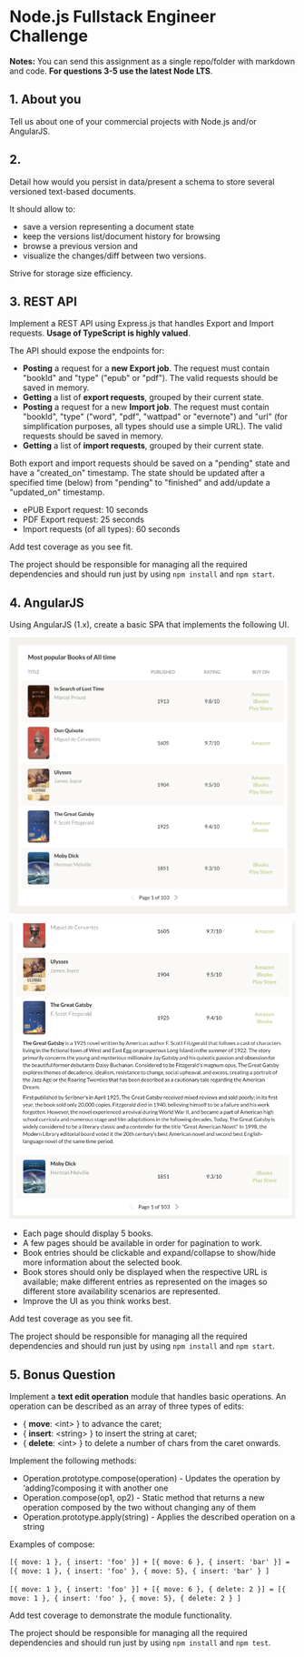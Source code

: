 # Node.js Fullstack Engineer Challenge

**Notes:** You can send this assignment as a single repo/folder with markdown and code. **For questions 3-5 use the latest Node LTS**.

## 1. About you

Tell us about one of your commercial projects with Node.js and/or AngularJS.


## 2.

Detail how would you persist in data/present a schema to store several versioned text-based documents.

It should allow to:
   - save a version representing a document state
   - keep the versions list/document history for browsing
   - browse a previous version and
   - visualize the changes/diff between two versions.

   Strive for storage size efficiency.


## 3. REST API

Implement a REST API using Express.js that handles Export and Import requests. **Usage of TypeScript is highly valued**.

The API should expose the endpoints for:
- **Posting** a request for a **new Export job**. The request must contain "bookId" and "type" ("epub" or "pdf"). The valid requests should be saved in memory.
- **Getting** a list of **export requests**, grouped by their current state.
- **Posting** a request for a new **Import job**. The request must contain "bookId", "type" ("word", "pdf", "wattpad" or "evernote") and "url" (for simplification purposes, all types should use a simple URL). The valid requests should be saved in memory.
- **Getting** a list of **import requests**, grouped by their current state.

Both export and import requests should be saved on a "pending" state and have a "created_on" timestamp. The state should be updated after a specified time (below) from "pending" to "finished" and add/update a "updated_on" timestamp.
- ePUB Export request: 10 seconds
- PDF Export request: 25 seconds
- Import requests (of all types): 60 seconds

Add test coverage as you see fit.

The project should be responsible for managing all the required dependencies and should run just by using `npm install` and `npm start`.


## 4. AngularJS

Using AngularJS (1.x), create a basic SPA that implements the following UI.

![AngularJS 1](./images/node_4-01.png "AngularJS 1")

![AngularJS 2](./images/node_4-02.png "AngularJS 2")

- Each page should display 5 books.
- A few pages should be available in order for pagination to work.
- Book entries should be clickable and expand/collapse to show/hide more information about the selected book.
- Book stores should only be displayed when the respective URL is available; make different entries as represented on the images so different store availability scenarios are represented.
- Improve the UI as you think works best.

Add test coverage as you see fit.

The project should be responsible for managing all the required dependencies and should run just by using `npm install` and `npm start`.


## 5. Bonus Question

Implement a **text edit operation** module that handles basic operations. An operation can be described as an array of three types of edits:

- { **move**: \<int> } to advance the caret;
- { **insert**: \<string> } to insert the string at caret;
- { **delete**: \<int> } to delete a number of chars from the caret onwards.

Implement the following methods:
- Operation.prototype.compose(operation) - Updates the operation by ‘adding’/composing it with another one
- Operation.compose(op1, op2) - Static method that returns a new operation composed by the two without changing any of them
- Operation.prototype.apply(string) - Applies the described operation on a string

Examples of compose:
```
[{ move: 1 }, { insert: 'foo' }] + [{ move: 6 }, { insert: 'bar' }] = [{ move: 1 }, { insert: 'foo' }, { move: 5}, { insert: 'bar' } ]

[{ move: 1 }, { insert: 'foo' }] + [{ move: 6 }, { delete: 2 }] = [{ move: 1 }, { insert: 'foo' }, { move: 5}, { delete: 2 } ]
```

Add test coverage to demonstrate the module functionality.

The project should be responsible for managing all the required dependencies and should run just by using `npm install` and `npm test`.
